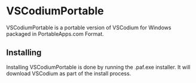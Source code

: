 # VSCodiumPortable

VSCodiumPortable is a portable version of VSCodium for Windows packaged in PortableApps.com Format.

## Installing

Installing VSCodiumPortable is done by running the .paf.exe installer. It will download VSCodium as part of the install process.

